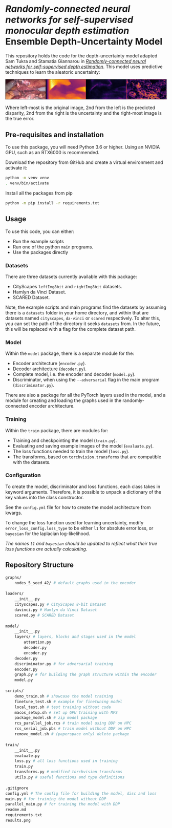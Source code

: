 # _Randomly-connected neural networks for self-supervised monocular depth estimation_ Ensemble Depth-Uncertainty Model

This repository holds the code for the depth-uncertainty model adapted Sam Tukra and Stamatia Giannarou in [_Randomly-connected neural networks for self-supervised depth estimation_](https://www.tandfonline.com/doi/full/10.1080/21681163.2021.1997648). This model uses predictive techniques to learn the aleatoric uncertainty:

![Results from the model when trained on the Hamlyn Dataset using the Monodepth Loss](./results.png)

Where left-most is the original image, 2nd from the left is the predicted disparity, 2nd from the right is the uncertainty and the right-most image is the true error.

## Pre-requisites and installation

To use this package, you will need Python 3.6 or higher. Using an NVIDIA GPU, such as an RTX6000 is recommended.

Download the repository from GitHub and create a virtual environment and activate it:
```bash
python -m venv venv
. venv/bin/activate
```

Install all the packages from pip
```bash
python -m pip install -r requirements.txt
```

## Usage

To use this code, you can either:
- Run the example scripts
- Run one of the python `main` programs.
- Use the packages directly

### Datasets

There are three datasets currently available with this package:
- CityScapes `leftImg8bit` and `rightImg8bit` datasets.
- Hamlyn da Vinci Dataset.
- SCARED Dataset.

Note, the example scripts and main programs find the datasets by assuming there is a `datasets` folder in your home directory, and within that are datasets named `cityscapes`, `da-vinci` or `scared` respectively. To alter this, you can set the path of the directory it seeks `datasets` from. In the future, this will be replaced with a flag for the complete dataset path.

### Model

Within the `model` package, there is a separate module for the:
- Encoder architecture (`encoder.py`).
- Decoder architecture (`decoder.py`).
- Complete model, i.e. the encoder and decoder (`model.py`).
- Discriminator, when using the `--adversarial` flag in the main program (`discriminator.py`).

There are also a package for all the PyTorch layers used in the model, and a module for creating and loading the graphs used in the randomly-connected encoder architecture.

### Training

Within the `train` package, there are modules for:
- Training and checkpointing the model (`train.py`).
- Evaluating and saving example images of the model (`evaluate.py`).
- The loss functions needed to train the model (`loss.py`).
- The transforms, based on `torchvision.transforms` that are compatible with the datasets.

### Configuration

To create the model, discriminator and loss functions, each class takes in keyword arguments. Therefore, it is possible to unpack a dictionary of the key values into the class constructor.

See the `config.yml` file for how to create the model architecture from kwargs.

To change the loss function used for learning uncertainty, modify `error_loss_config.loss_type` to be either `l1` for absolute error loss, or `bayesian` for the laplacian log-likelihood.

_The names `l1` and `bayesian` should be updated to reflect what their true loss functions are actually calculating._


## Repository Structure

```bash
graphs/
    nodes_5_seed_42/ # default graphs used in the encoder

loaders/
    __init__.py
    cityscapes.py # CityScapes 8-bit Dataset
    davinci.py # Hamlyn da Vinci Dataset
    scared.py # SCARED Dataset

model/
    __init__.py
    layers/ # layers, blocks and stages used in the model
        attention.py
        decoder.py
        encoder.py
    decoder.py
    discriminator.py # for adversarial training
    encoder.py
    graph.py # for building the graph structure within the encoder
    model.py

scripts/
    demo_train.sh # showcase the model training
    finetune_test.sh # example for finetuning model
    local_test.sh # test training without cuda
    macos_setup.sh # set up GPU training with MPS
    package_model.sh # zip model package
    rcs_parallel_job.rcs # train model using DDP on HPC
    rcs_serial_job.pbs # train model without DDP on HPC
    remove_model.sh # (paperspace only) delete package

train/
    __init__.py
    evaluate.py
    loss.py # all loss functions used in training
    train.py
    transforms.py # modified torchvision transforms
    utils.py # useful functions and type definitions

.gitignore
config.yml # The config file for building the model, disc and loss
main.py # for training the model without DDP
parallel_main.py # for training the model with DDP
readme.md
requirements.txt
results.png
```